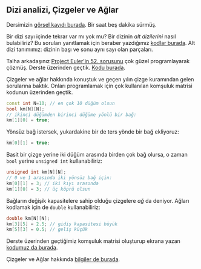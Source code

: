 Dizi analizi, Çizgeler ve Ağlar
----

Dersimizin [görsel kayıdı burada](https://drive.google.com/file/d/1Vh9RPK3vkrsmIxbi4M3nUWiMstfS2T08). Bir saat beş dakika sürmüş.  

Bir dizi sayı içinde tekrar var mı yok mu? Bir dizinin *alt dizilerini* nasıl bulabiliriz? Bu soruları yanıtlamak için beraber yazdığımız [kodlar burada](
https://onlinegdb.com/FXZNCCrMb
). Alt dizi tanımımız: dizinin başı ve sonu aynı sayı olan parçaları. 

Talha arkadaşınız [Project Euler'in 52. sorusunu](https://projecteuler.net/problem=52) çok güzel programlayarak çözmüş. Derste üzerinden geçtik. [Kodu burada](https://www.onlinegdb.com/fUk6rwipq).  

Çizgeler ve ağlar hakkında konuştuk ve geçen yılın çizge kuramından gelen sorularına baktık. Onları programlamak için çok kullanılan komşuluk matrisi kodunun üzerinden geçtik. 

```c++
const int N=10; // en çok 10 düğüm olsun
bool km[N][N];
// ikinci düğümden birinci düğüme yönlü bir bağ:
km[1][0] = true;
```

Yönsüz bağ istersek, yukardakine bir de ters yönde bir bağ ekliyoruz:
```c++
km[0][1] = true;
```

Basit bir çizge yerine iki düğüm arasında birden çok bağ olursa, o zaman `bool` yerine `unsigned int` kullanabiliriz: 
```c++
unsigned int km[N][N];
// 0 ve 1 arasında iki yönsüz bağ için:
km[0][1] = 3; // iki kıyı arasında
km[1][0] = 3; // üç köprü olsun
```

Bağların değişik kapasitelere sahip olduğu çizgelere *ağ* da deniyor. Ağları kodlamak için de `double` kullanabiliriz:
```c++
double km[N][N];
km[3][5] = 2.5; // gidiş kapasitesi büyük 
km[5][3] = 0.5; // geliş küçük 
```

Derste üzerinden geçtiğimiz komşuluk matrisi oluşturup ekrana yazan [kodumuz da burada](https://onlinegdb.com/qph9rcrQE).

Çizgeler ve Ağlar hakkında [bilgiler de burada](../notlar/cizge-kurami.md).  

